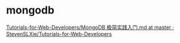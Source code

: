 # mongodb

[Tutorials-for-Web-Developers/MongoDB 极简实践入门.md at master · StevenSLXie/Tutorials-for-Web-Developers](https://github.com/StevenSLXie/Tutorials-for-Web-Developers/blob/master/MongoDB%2520%25E6%259E%2581%25E7%25AE%2580%25E5%25AE%259E%25E8%25B7%25B5%25E5%2585%25A5%25E9%2597%25A8.md)
